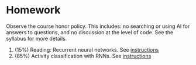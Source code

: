 # Homework

Observe the course honor policy.  This includes: no searching or using AI for answers to questions, and no discussion at the level of code.  See the syllabus for more details.

1. (15%) Reading: Recurrent neural networks.  See [instructions](1.md)
2. (85%) Activity classification with RNNs. See [instructions](2.md)

